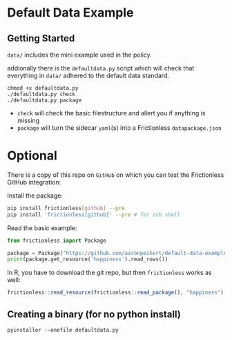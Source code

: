 # Default Data Example

## Getting Started

`data/` includes the mini example used in the policy.

addionally there is the `defaultdata.py` script which will check that everything in `data/` adhered to the default data standard.

```
chmod +x defaultdata.py
./defaultdata.py check
./defaultdata.py package
```

* `check` will check the basic filestructure and allert you if anything is missing
* `package` will turn the sidecar `yaml`(s) into a Frictionless `datapackage.json`


# Optional

There is a copy of this repo on `GitHub` on which you can test the Frictionless GitHub integration:

Install the package:

```bash
pip install frictionless[github] --pre
pip install 'frictionless[github]' --pre # for zsh shell
```

Read the basic example:

```python
from frictionless import Package

package = Package("https://github.com/aaronpeikert/default-data-example")
print(package.get_resource('happiness').read_rows())
```

In R, you have to download the git repo, but then `frictionless` works as well:

```r
frictionless::read_resource(frictionless::read_package(), "happiness")
```

## Creating a binary (for no python install)

```
pyinstaller --onefile defaultdata.py
```